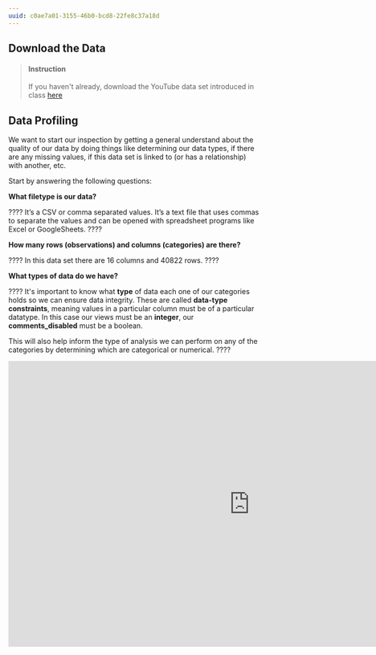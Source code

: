 ```yaml
---
uuid: c0ae7a01-3155-46b0-bcd8-22fe8c37a18d
---
```


## Download the Data

> #### Instruction
> If you haven't already, download the YouTube data set introduced in class [here](http://bit.ly/lhl-youtube)

## Data Profiling

We want to start our inspection by getting a general understand about the quality of our data by doing things like determining our data types, if there are any missing values, if this data set is linked to (or has a relationship) with another, etc.

Start by answering the following questions:

**What filetype is our data?**

????
It’s a CSV or comma separated values. It’s a text file that uses commas to separate the values and can be opened with spreadsheet programs like Excel or GoogleSheets.
????

**How many rows (observations) and columns (categories) are there?**

????
In this data set there are 16 columns and 40822 rows.
????

**What types of data do we have?**

????
It's important to know what **type** of data each one of our categories holds so we can ensure data integrity. These are called **data-type constraints**, meaning values in a particular column must be of a particular datatype. In this case our views must be an **integer**, our **comments_disabled** must be a boolean.

This will also help inform the type of analysis we can perform on any of the categories by determining which are categorical or numerical.
????


<iframe src="https://docs.google.com/presentation/d/e/2PACX-1vQVsCU1QGFyy5LWBp75D7iAkMA_WpBrDb8fALpZaMyN72ZPQ-kSzi4EGwmtFfQj-bhHjD47XGZKwM5H/embed?start=false&loop=false&delayms=3000" frameborder="0" width="960" height="569" allowfullscreen="true" mozallowfullscreen="true" webkitallowfullscreen="true"></iframe>
